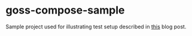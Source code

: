 # goss-compose-sample

Sample project used for illustrating test setup described in [this](https://gist.github.com/CCFenner/89710c3a74b4744eae9ead94931f15a5) blog post.
